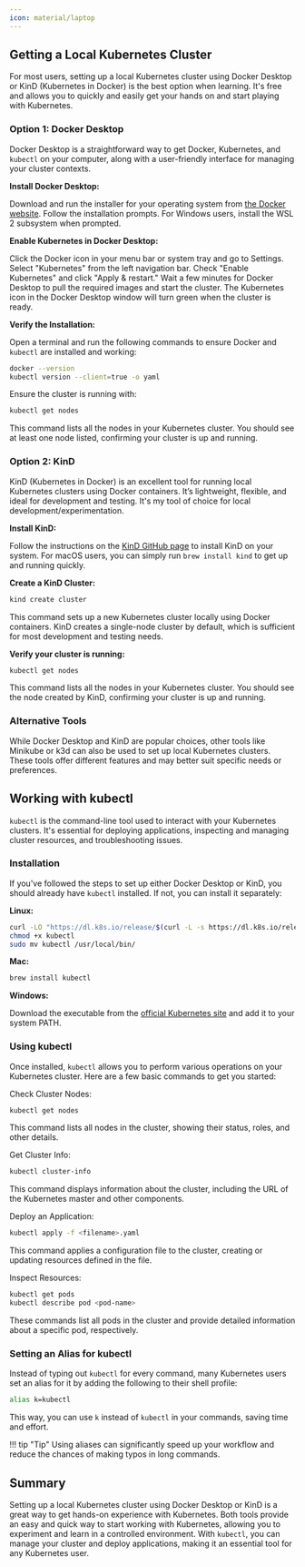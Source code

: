 ```yaml
---
icon: material/laptop
---
```


## Getting a Local Kubernetes Cluster

For most users, setting up a local Kubernetes cluster using Docker Desktop or KinD (Kubernetes in Docker) is the best option when learning. It's free and allows you to quickly and easily get your hands on and start playing with Kubernetes.

<h3>Option 1: Docker Desktop</h3>

Docker Desktop is a straightforward way to get Docker, Kubernetes, and `kubectl` on your computer, along with a user-friendly interface for managing your cluster contexts.

**Install Docker Desktop:**

Download and run the installer for your operating system from [the Docker website](https://www.docker.com/products/docker-desktop/). Follow the installation prompts. For Windows users, install the WSL 2 subsystem when prompted.

**Enable Kubernetes in Docker Desktop:**

Click the Docker icon in your menu bar or system tray and go to Settings. Select "Kubernetes" from the left navigation bar. Check "Enable Kubernetes" and click "Apply & restart." Wait a few minutes for Docker Desktop to pull the required images and start the cluster. The Kubernetes icon in the Docker Desktop window will turn green when the cluster is ready.

**Verify the Installation:**

Open a terminal and run the following commands to ensure Docker and `kubectl` are installed and working:

```sh
docker --version
kubectl version --client=true -o yaml
```

Ensure the cluster is running with:

```sh
kubectl get nodes
```
This command lists all the nodes in your Kubernetes cluster. You should see at least one node listed, confirming your cluster is up and running.

<h3>Option 2: KinD</h3>

KinD (Kubernetes in Docker) is an excellent tool for running local Kubernetes clusters using Docker containers. It’s lightweight, flexible, and ideal for development and testing. It's my tool of choice for local development/experimentation.

**Install KinD:**

Follow the instructions on the [KinD GitHub page](https://kind.sigs.k8s.io/) to install KinD on your system. For macOS users, you can simply run `brew install kind` to get up and running quickly.

**Create a KinD Cluster:**

```sh
kind create cluster
```
This command sets up a new Kubernetes cluster locally using Docker containers. KinD creates a single-node cluster by default, which is sufficient for most development and testing needs.

**Verify your cluster is running:**

```sh
kubectl get nodes
```
This command lists all the nodes in your Kubernetes cluster. You should see the node created by KinD, confirming your cluster is up and running.

<h3>Alternative Tools</h3>

While Docker Desktop and KinD are popular choices, other tools like Minikube or k3d can also be used to set up local Kubernetes clusters. These tools offer different features and may better suit specific needs or preferences.

## Working with kubectl

`kubectl` is the command-line tool used to interact with your Kubernetes clusters. It's essential for deploying applications, inspecting and managing cluster resources, and troubleshooting issues.

<h3>Installation</h3>

If you've followed the steps to set up either Docker Desktop or KinD, you should already have `kubectl` installed. If not, you can install it separately:

**Linux:**

```sh
curl -LO "https://dl.k8s.io/release/$(curl -L -s https://dl.k8s.io/release/stable.txt)/bin/linux/amd64/kubectl"
chmod +x kubectl
sudo mv kubectl /usr/local/bin/
```

**Mac:**

```sh
brew install kubectl
```

**Windows:**

Download the executable from the [official Kubernetes site](https://kubernetes.io/docs/tasks/tools/install-kubectl-windows/) and add it to your system PATH.

<h3>Using kubectl</h3>

Once installed, `kubectl` allows you to perform various operations on your Kubernetes cluster. Here are a few basic commands to get you started:

Check Cluster Nodes:
```sh
kubectl get nodes
```
This command lists all nodes in the cluster, showing their status, roles, and other details.

Get Cluster Info:
```sh
kubectl cluster-info
```
This command displays information about the cluster, including the URL of the Kubernetes master and other components.

Deploy an Application:
```sh
kubectl apply -f <filename>.yaml
```
This command applies a configuration file to the cluster, creating or updating resources defined in the file.

Inspect Resources:
```sh
kubectl get pods
kubectl describe pod <pod-name>
```
These commands list all pods in the cluster and provide detailed information about a specific pod, respectively.

<h3>Setting an Alias for kubectl</h3>

Instead of typing out `kubectl` for every command, many Kubernetes users set an alias for it by adding the following to their shell profile:

```sh
alias k=kubectl
```
This way, you can use `k` instead of `kubectl` in your commands, saving time and effort.

!!! tip "Tip"
    Using aliases can significantly speed up your workflow and reduce the chances of making typos in long commands.

## Summary

Setting up a local Kubernetes cluster using Docker Desktop or KinD is a great way to get hands-on experience with Kubernetes. Both tools provide an easy and quick way to start working with Kubernetes, allowing you to experiment and learn in a controlled environment. With `kubectl`, you can manage your cluster and deploy applications, making it an essential tool for any Kubernetes user.